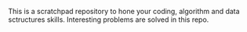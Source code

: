 This is a scratchpad repository to hone your coding, algorithm and data sctructures skills.
Interesting problems are solved in this repo.
